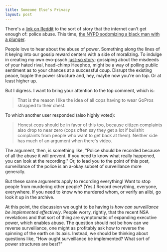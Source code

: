 ```yaml
---
title: Someone Else's Privacy
layout: post
---
```


There's a [link on Reddit](http://www.reddit.com/r/todayilearned/comments/1uegst/til_the_nypd_once_stripsearched_a_black_man/) to the sort of story that the internet can't get enough
of: police abuse. This time,
[the NYPD sodomizing a black man with a plunger](http://en.wikipedia.org/wiki/Abner_Louima). 

People love to hear about the abuse of power. Something along the lines
of it keying into our gossip reward centers with a side of moralizing. To
indulge in creating my own evo-psych [just-so story](http://en.wikipedia.org/wiki/Just-so_story): gossiping about the misdeeds of your hated
rival, head-chimp Heephop, might be a way of polling public sentiment as to your
chances at a successful coup. Disrupt the existing peace, topple the power
structure and, hey, maybe now you're on top. Or at least higher up. 

But I digress. I want to bring your attention to the top comment, which is:
> That is the reason I like the idea of all cops having to wear GoPros strapped to their chest.

To which another user responded (also highly voted):
> Honest cops should be in favor of this too, because citizen complaints also
> drop to near zero (cops often say they get a lot if bullshit complaints from
> people who want to get back at them). Neither side has much of an argument when
> there's video.

The argument, then, is something like, "Police should be recorded because of all
the abuse it will prevent. If you need to know what really happened, you can
look at the recording." Or, to lead you to the point of this post, surveillance
of the police is an a-okay subset of surveillance more generally.

But these same arguments apply to recording everything! Want to stop people from
murdering other people? (Yes.) Record everything, everyone, everywhere. If you
need to know who murdered whom, or verify an alibi, go look it up in the archive.

At this point, the discussion we ought to be having is *how can
surveillance be implemented effectively*. People worry, rightly, that the recent
NSA revelations and that sort of thing are symptomatic of expanding executive
power, which enables abuse. The question should not be how can we reverse
surveillance, one might as profitably ask how to reverse the spinning of the
earth on its axis. Instead, we should be thinking about questions like, "How
ought surveillance be implemented? What sort of power structures are best?"
